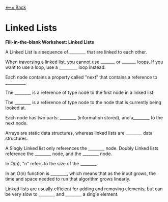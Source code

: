 [<=== Back](/README.md)

# Linked Lists

**Fill-in-the-blank Worksheet: Linked Lists**

A Linked List is a sequence of ________ that are linked to each other.

When traversing a linked list, you cannot use _______ or _______ loops. If you want to use a loop, use a _________ loop instead.

Each node contains a property called "next" that contains a reference to __________.

The ________ is a reference of type node to the first node in a linked list.

The ________ is a reference of type node to the node that is currently being looked at.

Each node has two parts: ________ (information stored), and a________ to the next node.

Arrays are static data structures, whereas linked lists are ________ data structures.

A Singly Linked list only references the ________ node. Doubly Linked lists reference the ________ node, and the ________ node.

In O(n), "n" refers to the size of the ________.

In an O(n) function is ________, which means that as the input grows, the time and space needed to run that algorithm grows linearly.

Linked lists are usually efficient for adding and removing elements, but can be very slow to ________ and ________ a single element.